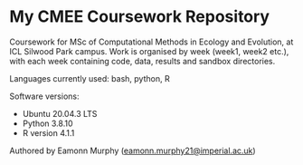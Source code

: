 # My CMEE Coursework Repository

Coursework for MSc of Computational Methods in Ecology and Evolution, at ICL Silwood Park campus.
Work is organised by week (week1, week2 etc.), with each week containing code, data, results and sandbox directories.

Languages currently used: bash, python, R

Software versions:
* Ubuntu 20.04.3 LTS
* Python 3.8.10
* R version 4.1.1

Authored by Eamonn Murphy (eamonn.murphy21@imperial.ac.uk)
